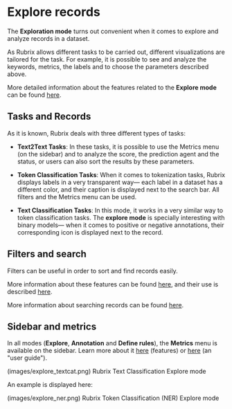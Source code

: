 # Explore records

The **Exploration mode** turns out convenient when it comes to explore and analyze records in a dataset.

As Rubrix allows different tasks to be carried out, different visualizations are tailored for the task. For example, it is possible to see and analyze the keywords, metrics, the labels and to choose the parameters described above.

More detailed information about the features related to the **Explore mode** can be found [here](dataset.md).


## Tasks and Records

As it is known, Rubrix deals with three different types of tasks:

- **Text2Text Tasks**: In these tasks, it is possible to use the Metrics menu (on the sidebar) and to analyze the score, the prediction agent and the status, or users can also sort the results by these parameters.

- **Token Classification Tasks**: When it comes to tokenization tasks, Rubrix displays labels in a very transparent way— each label in a dataset has a different color, and their caption is displayed next to the search bar. All filters and the Metrics menu can be used.

- **Text Classification Tasks**: In this mode, it works in a very similar way to token classification tasks. The **explore mode** is specially interesting with binary models— when it comes to positive or negative annotations, their corresponding icon is displayed next to the record.

## Filters and search

Filters can be useful in order to sort and find records easily.

More information about these features can be found [here](dataset.md), and their use is described [here](filter_records.md).

More information about searching records can be found [here](search_records.md).

## Sidebar and metrics

In all modes (**Explore**, **Annotation** and **Define rules**), the **Metrics** menu is available on the sidebar. Learn more about it [here](dataset.md) (features) or [here](view_dataset_metrics.md) (an "user guide").

(images/explore_textcat.png)
   Rubrix Text Classification Explore mode

An example is displayed here:

(images/explore_ner.png)
   Rubrix Token Classification (NER) Explore mode
